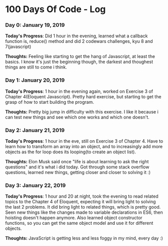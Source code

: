 # 100 Days Of Code - Log

### Day 0: January 19, 2019

**Today's Progress**: Did 1 hour in the evening, learned what a callback function is, reduce() method and did 2 codewars challenges, kyu 8 and 7(javascript)

**Thoughts:** Feeling like starting to get the hang of Javascript, at least the basics. I know it's just the beginning though, the darkest and thoughest things are still to come i think.


### Day 1: January 20, 2019

**Today's Progress**: 1 hour in the evening again, worked on Exercise 3 of Chapter 4(Eloquent Javascript). Pretty hard exercise, but starting to get the grasp of how to start building the program.

**Thoughts:** Pretty big jump in difficulty with this exercise. I like it because i can test new things and see which one works and which one doesn't.


### Day 2: January 21, 2019

**Today's Progress**: 1 hour in the eve, still on Exercise 3 of Chapter 4. Have to learn how to transform an array into an object, and to increasingly add more objects as the for loop does its looping(to create an object list).

**Thoughts:** Elon Musk said once "life is about learning to ask the right questions" and it's what i did today. Got through some stack overflow questions, learned new things, getting closer and closer to solving it :)


### Day 3: January 22, 2019

**Today's Progress**: 1 hour and 20 at night, took the evening to read related topics to the Chapter 4 of Eloquent, expecting it will bring light to solving the last 2 problems. It did bring light to related things, which is pretty good. Seen new things like the changes made to variable declarations in ES6, then hoisting doesn't happen anymore. Also learned object constructor functions, so you can get the same object model and use it for different objects.

**Thoughts:** JavaScript is getting less and less foggy in my mind, every day :)

